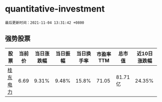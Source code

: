 # quantitative-investment

`最后更新时间：2021-11-04 13:31:42 +0800`

## 强势股票

|股票|当前价|当日涨跌幅|当日振幅|当日换手率|市盈率TTM|总市值|近10日涨跌幅|
|----|----|----|----|----|----|----|----|
|[桂东电力](https://xueqiu.com/S/SH600310)|6.69|9.31%|9.48%|15.8%|71.05|81.71亿|24.35%|
